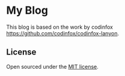 # My Blog

This blog is based on the work by codinfox https://github.com/codinfox/codinfox-lanyon.

## License

Open sourced under the [MIT license](LICENSE.md).
